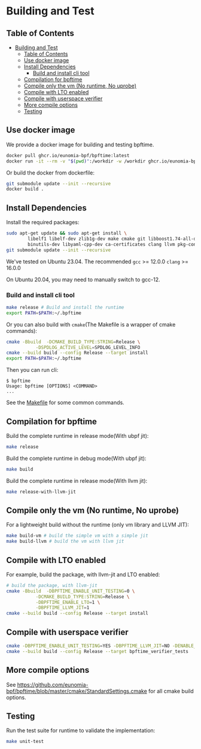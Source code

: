 # Building and Test

## Table of Contents

- [Building and Test](#building-and-test)
  - [Table of Contents](#table-of-contents)
  - [Use docker image](#use-docker-image)
  - [Install Dependencies](#install-dependencies)
    - [Build and install cli tool](#build-and-install-cli-tool)
  - [Compilation for bpftime](#compilation-for-bpftime)
  - [Compile only the vm (No runtime, No uprobe)](#compile-only-the-vm-no-runtime-no-uprobe)
  - [Compile with LTO enabled](#compile-with-lto-enabled)
  - [Compile with userspace verifier](#compile-with-userspace-verifier)
  - [More compile options](#more-compile-options)
  - [Testing](#testing)

## Use docker image

We provide a docker image for building and testing bpftime.

```bash
docker pull ghcr.io/eunomia-bpf/bpftime:latest
docker run -it --rm -v "$(pwd)":/workdir -w /workdir ghcr.io/eunomia-bpf/bpftime:latest /bin/bash
```

Or build the docker from dockerfile:

```bash
git submodule update --init --recursive
docker build .
```

## Install Dependencies

Install the required packages:

```bash
sudo apt-get update && sudo apt-get install \
        libelf1 libelf-dev zlib1g-dev make cmake git libboost1.74-all-dev \
        binutils-dev libyaml-cpp-dev ca-certificates clang llvm pkg-config
git submodule update --init --recursive
```

We've tested on Ubuntu 23.04. The recommended `gcc` >= 12.0.0 `clang` >= 16.0.0

On Ubuntu 20.04, you may need to manually switch to gcc-12.

### Build and install cli tool

```bash
make release # Build and install the runtime
export PATH=$PATH:~/.bpftime
```

Or you can also build with `cmake`(The Makefile is a wrapper of cmake commands):

```bash
cmake -Bbuild  -DCMAKE_BUILD_TYPE:STRING=Release \
           -DSPDLOG_ACTIVE_LEVEL=SPDLOG_LEVEL_INFO
cmake --build build --config Release --target install
export PATH=$PATH:~/.bpftime
```

Then you can run cli:

```console
$ bpftime
Usage: bpftime [OPTIONS] <COMMAND>
...
```

See the [Makefile](https://github.com/eunomia-bpf/bpftime/blob/master/Makefile) for some common commands.

## Compilation for bpftime

Build the complete runtime in release mode(With ubpf jit):

```bash
make release
```

Build the complete runtime in debug mode(With ubpf jit):

```bash
make build
```

Build the complete runtime in release mode(With llvm jit):

```bash
make release-with-llvm-jit
```

## Compile only the vm (No runtime, No uprobe)

For a lightweight build without the runtime (only vm library and LLVM JIT):

```bash
make build-vm # build the simple vm with a simple jit
make build-llvm # build the vm with llvm jit
```

## Compile with LTO enabled

For example, build the package, with llvm-jit and LTO enabled:

```sh
# build the package, with llvm-jit
cmake -Bbuild  -DBPFTIME_ENABLE_UNIT_TESTING=0 \
           -DCMAKE_BUILD_TYPE:STRING=Release \
           -DBPFTIME_ENABLE_LTO=1 \
           -DBPFTIME_LLVM_JIT=1
cmake --build build --config Release --target install
```

## Compile with userspace verifier

```sh
cmake -DBPFTIME_ENABLE_UNIT_TESTING=YES -DBPFTIME_LLVM_JIT=NO -DENABLE_EBPF_VERIFIER=YES -DCMAKE_BUILD_TYPE:STRING=Release -B build
cmake --build build --config Release --target bpftime_verifier_tests
```

## More compile options

See <https://github.com/eunomia-bpf/bpftime/blob/master/cmake/StandardSettings.cmake> for all cmake build options.

## Testing

Run the test suite for runtime to validate the implementation:

```bash
make unit-test
```
